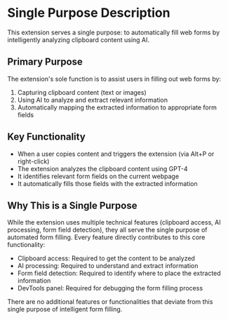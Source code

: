 # Single Purpose Description

This extension serves a single purpose: to automatically fill web forms by intelligently analyzing clipboard content using AI.

## Primary Purpose

The extension's sole function is to assist users in filling out web forms by:

1. Capturing clipboard content (text or images)
2. Using AI to analyze and extract relevant information
3. Automatically mapping the extracted information to appropriate form fields

## Key Functionality

- When a user copies content and triggers the extension (via Alt+P or right-click)
- The extension analyzes the clipboard content using GPT-4
- It identifies relevant form fields on the current webpage
- It automatically fills those fields with the extracted information

## Why This is a Single Purpose

While the extension uses multiple technical features (clipboard access, AI processing, form field detection), they all serve the single purpose of automated form filling. Every feature directly contributes to this core functionality:

- Clipboard access: Required to get the content to be analyzed
- AI processing: Required to understand and extract information
- Form field detection: Required to identify where to place the extracted information
- DevTools panel: Required for debugging the form filling process

There are no additional features or functionalities that deviate from this single purpose of intelligent form filling.

